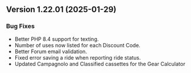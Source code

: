  ## Version 1.22.01 (2025-01-29)

 ### Bug Fixes
 - Better PHP 8.4 support for texting.
 - Number of uses now listed for each Discount Code.
 - Better Forum email validation.
 - Fixed error saving a ride when reporting ride status.
 - Updated Campagnolo and Classified cassettes for the Gear Calculator
